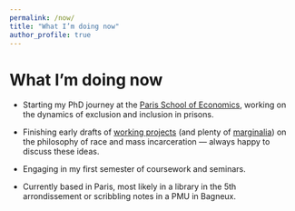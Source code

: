 ```yaml
---
permalink: /now/
title: "What I’m doing now"
author_profile: true
---
```


# What I’m doing now

- Starting my PhD journey at the [Paris School of Economics](https://www.parisschoolofeconomics.eu/en/), working on the dynamics of exclusion and inclusion in prisons.  

- Finishing early drafts of [working projects](/projects/) (and plenty of [marginalia](/year-archive/)) on the philosophy of race and mass incarceration — always happy to discuss these ideas.  

- Engaging in my first semester of coursework and seminars.  

- Currently based in Paris, most likely in a library in the 5th arrondissement or scribbling notes in a PMU in Bagneux.
